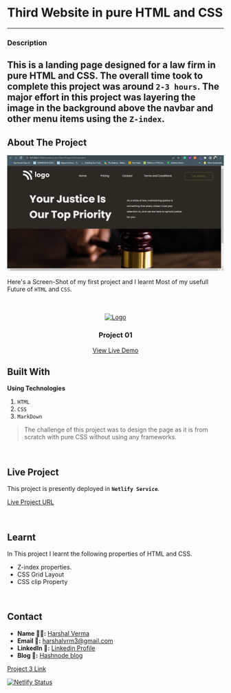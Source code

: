 # Third Website in pure HTML and CSS
---
### Description 
This is a landing page designed for a law firm in pure HTML and CSS. The overall time took to complete this project was around `2-3 hours`. The major effort in this project was layering the image in the background above the navbar and other menu items using the `Z-index`. 
---

<!-- ABOUT THE PROJECT -->

## About The Project

![Project 03](./final_screenshot_project-03.png)

Here's a Screen-Shot of my first project and I learnt Most of my usefull Future of `HTML` and `CSS`.
<br>
<br>

<!-- PROJECT LOGO -->
<br/>
<div align="center">
  <a href="https://github.com/harshalvrm">
    <img src="https://learncodeonline.in/mascot.png" alt="Logo" width="80">
  </a>

<h3 align="center">Project 01</h3>

  <p align="center">   
    <a href="https://harshalvrm-project03.netlify.app">View Live Demo</a>
  </p>
</div>

## Built With

**Using Technologies**

1. `HTML`
2. `CSS`
3. `MarkDown`

> The challenge of this project was to design the page as it is from scratch with pure CSS without using any frameworks.

<br>

## Live Project

This project is presently deployed in **`Netlify Service`**.



[Live Project URL](harshalvrm-project03.netlify.app)
<br>

<!-- LEARNT -->
<br>

## Learnt
In This project I learnt the following properties of HTML and CSS.
- Z-index properties.
- CSS Grid Layout
- CSS clip Property


<br>
<!-- CONTACT -->

## Contact

- **Name 👨‍💻:** [Harshal Verma](https://github.com/harshalvrm)
- **Email 📧:** [harshalvrm3@gmail.com](mailto:harshalvrm3@gmail.com)
- **Linkedln 📝:** [Linkedin Profile](https://www.linkedin.com/in/harshalvrm3/)
- **Blog 📝:** [Hashnode blog](https://xadai.hashnode.dev/)

[Project 3 Link](https://harshalvrm-project03.netlify.app) 

[![Netlify Status](https://api.netlify.com/api/v1/badges/5072a6ea-dd2a-4ce2-8ae3-b58b8fe8fa26/deploy-status)](https://app.netlify.com/sites/harshalvrm-project03/deploys)





